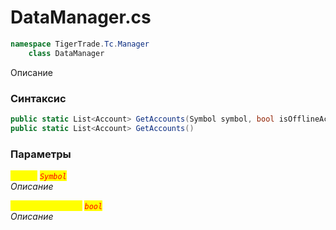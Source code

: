 
# DataManager.cs
```csharp
namespace TigerTrade.Tc.Manager  
    class DataManager
```

Описание

### Синтаксис
```csharp
public static List<Account> GetAccounts(Symbol symbol, bool isOfflineAccount = false)
public static List<Account> GetAccounts()
```

### Параметры  
<mark style="color:yellow;">`symbol`</mark> <mark style="color:red;">*`Symbol`*</mark>  
 *Описание*  
  
<mark style="color:yellow;">`isOfflineAccount`</mark> <mark style="color:red;">*`bool`*</mark>  
 *Описание*  
  

                    
                    